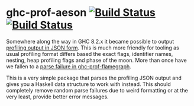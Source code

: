 # ghc-prof-aeson [![Build Status][travisbadge]][travisurl] [![Build Status][appbadge]][appurl]

Somewhere along the way in GHC 8.2.x it became possible to output
[profiling output in JSON
form](https://downloads.haskell.org/~ghc/8.2.2/docs/html/users_guide/profiling.html#json-profile-format).
This is much more friendly for tooling as usual profiling format
differs based the exact flags, identifier names, nesting, heap
profiling flags and phase of the moon. More than once have we fallen
to a [parse failure in
ghc-prof-flamegraph](https://github.com/fpco/ghc-prof-flamegraph/issues/10).

This is a very simple package that parses the profiling JSON output
and gives you a Haskell data structure to work with instead. This
should completely remove random parse failures due to weird formatting
or at the very least, provide better error messages.

[travisbadge]: https://travis-ci.org/Fuuzetsu/ghc-prof-aeson.svg?branch=master
[travisurl]: https://travis-ci.org/Fuuzetsu/ghc-prof-aeson
[appbadge]: https://ci.appveyor.com/api/projects/status/github/gruntjs/grunt?branch=master&svg=true
[appurl]: https://ci.appveyor.com/project/Fuuzetsu/ghc-prof-aeson
